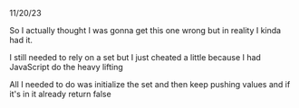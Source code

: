 11/20/23

So I actually thought I was gonna get this one wrong but in reality I kinda had it.

I still needed to rely on a set but I just cheated a little because I had JavaScript do the heavy lifting

All I needed to do was initialize the set and then keep pushing values and if it's in it already return false